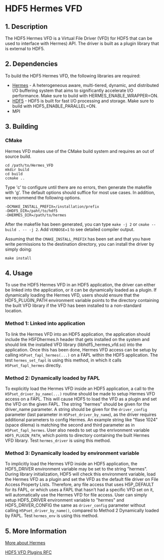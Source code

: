# HDF5 Hermes VFD
## 1. Description
The HDF5 Hermes VFD is a Virtual File Driver (VFD) for HDF5 that can be used to interface with Hermes) API. The driver is built as a plugin library that is external to HDF5.

## 2. Dependencies
To build the HDF5 Hermes VFD, the following libraries are required:
* [Hermes](https://github.com/HDFGroup/hermes) - A heterogeneous aware, multi-tiered, dynamic, and distributed I/O buffering system that aims to significantly accelerate I/O performance. Make sure to build with HERMES_ENABLE_WRAPPER=ON.
* [HDF5](https://github.com/HDFGroup/hdf5) - HDF5 is built for fast I/O processing and storage. Make sure to build with HDF5_ENABLE_PARALLEL=ON.
* MPI

## 3. Building

### CMake
Hermes VFD makes use of the CMake build system and requires an out of source build.
```
cd /path/to/Hermes_VFD
mkdir build
cd build
ccmake ..
```

Type 'c' to configure until there are no errors, then generate the makefile with 'g'. The default options should suffice for most use cases. In addition, we recommend the following options.

```
-DCMAKE_INSTALL_PREFIX=/installation/prefix
-DHDF5_DIR=/paht/to/hdf5
-DHERMES_DIR=/path/to/hermes
```
After the makefile has been generated, you can type `make -j 2` or `cmake --build . -- -j 2`. Add `VERBOSE=1` to see detailed compiler output.

Assuming that the `CMAKE_INSTALL_PREFIX` has been set and that you have write permissions to the destination directory, you can install the driver by simply doing:
```
make install
```

## 4. Usage
To use the HDF5 Hermes VFD in an HDF5 application, the driver can either be linked into the application, or it can be dynamically loaded as a plugin. If dynamically loading the Hermes VFD, users should ensure that the HDF5_PLUGIN_PATH environment variable points to the directory containing the built VFD library if the VFD has been installed to a non-standard location.

### Method 1: Linked into application
To link the Hermes VFD into an HDF5 application, the application should include the H5FDhermes.h header that gets installed on the system and should link the installed VFD library (libhdf5_hermes_vfd.so) into the application. Once this has been done, Hermes VFD access can be setup by calling `H5Pset_fapl_hermes(...)` on a FAPL within the HDF5 application. The test `hermes_set_fapl` is using this method, in which it calls `H5Pset_fapl_hermes` directly.

### Method 2: Dynamically loaded by FAPL
To explicitly load the Hermes VFD inside an HDF5 application, a call to the `H5Pset_driver_by_name(...)` routine should be made to setup Hermes VFD access on a FAPL. This will cause HDF5 to load the VFD as a plugin and set the VFD on the given FAPL. The string "hermes" should be given for the driver_name parameter. A string should be given for the `driver_config` parameter (last parameter in `H5Pset_driver_by_name`), as the driver requires additional parameters to config Hermes. An example string like "flase 1024" (space dilema) is matching the second and third parameter as in `H5Pset_fapl_hermes`. User also needs to set up the enrivonment variable `HDF5_PLUGIN_PATH`, which points to directory containing the built Hermes VFD library. Test `hermes_driver` is using this method.

### Method 3: Dynamically loaded by environment variable
To implicitly load the Hermes VFD inside an HDF5 application, the HDF5_DRIVER environment variable may be set to the string "hermes". During library initialization, HDF5 will check this environment variable, load the Hermes VFD as a plugin and set the VFD as the default file driver on File Access Property Lists. Therefore, any file access that uses H5P_DEFAULT for its FAPL, or which uses a FAPL that hasn't had a specific VFD set on it, will automatically use the Hermes VFD for file access. User can simply setup HDF5_DRIVER environment variable to "hermes" and HDF5_DRIVER_CONFIG the same as `driver_config` parameter without calling `H5Pset_driver_by_name()`, compared to Method 2 Dynamically loaded by FAPL. Test `hermes_env` is using this method.

## 5. More Information
[More about Hermes](https://github.com/HDFGroup/hermes/wiki)

[HDF5 VFD Plugins RFC](https://github.com/HDFGroup/hdf5doc/blob/master/RFCs/HDF5_Library/VFL_DriverPlugins/RFC__A_Plugin_Interface_for_HDF5_Virtual_File_Drivers.pdf)
